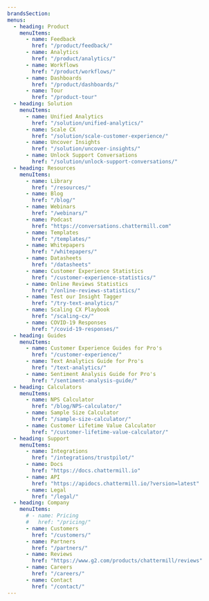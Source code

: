 ```yaml
---
brandsSection:
menus:
  - heading: Product
    menuItems:
      - name: Feedback
        href: "/product/feedback/"
      - name: Analytics
        href: "/product/analytics/"
      - name: Workflows
        href: "/product/workflows/"
      - name: Dashboards
        href: "/product/dashboards/"
      - name: Tour
        href: "/product-tour"
  - heading: Solution
    menuItems:
      - name: Unified Analytics
        href: "/solution/unified-analytics/"
      - name: Scale CX
        href: "/solution/scale-customer-experience/"
      - name: Uncover Insights
        href: "/solution/uncover-insights/"
      - name: Unlock Support Conversations
        href: "/solution/unlock-support-conversations/"
  - heading: Resources
    menuItems:
      - name: Library
        href: "/resources/"
      - name: Blog
        href: "/blog/"
      - name: Webinars
        href: "/webinars/"
      - name: Podcast
        href: "https://conversations.chattermill.com"
      - name: Templates
        href: "/templates/"
      - name: Whitepapers
        href: "/whitepapers/"
      - name: Datasheets
        href: "/datasheets"
      - name: Customer Experience Statistics
        href: "/customer-experience-statistics/"
      - name: Online Reviews Statistics
        href: "/online-reviews-statistics/"
      - name: Test our Insight Tagger
        href: "/try-text-analytics/"
      - name: Scaling CX Playbook
        href: "/scaling-cx/"
      - name: COVID-19 Responses
        href: "/covid-19-responses/"
  - heading: Guides
    menuItems:
      - name: Customer Experience Guides for Pro's
        href: "/customer-experience/"
      - name: Text Analytics Guide for Pro's
        href: "/text-analytics/"
      - name: Sentiment Analysis Guide for Pro's
        href: "/sentiment-analysis-guide/"
  - heading: Calculators
    menuItems:
      - name: NPS Calculator
        href: "/blog/NPS-calculator/"
      - name: Sample Size Calculator
        href: "/sample-size-calculator/"
      - name: Customer Lifetime Value Calculator
        href: "/customer-lifetime-value-calculator/"
  - heading: Support
    menuItems:
      - name: Integrations
        href: "/integrations/trustpilot/"
      - name: Docs
        href: "https://docs.chattermill.io"
      - name: API
        href: "https://apidocs.chattermill.io/?version=latest"
      - name: Legal
        href: "/legal/"
  - heading: Company
    menuItems:
      # - name: Pricing
      #   href: "/pricing/"
      - name: Customers
        href: "/customers/"
      - name: Partners
        href: "/partners/"
      - name: Reviews
        href: "https://www.g2.com/products/chattermill/reviews"
      - name: Careers
        href: "/careers/"
      - name: Contact
        href: "/contact/"
---
```

